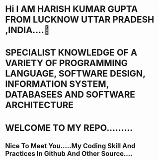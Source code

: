 <h1>Hi I AM HARISH KUMAR GUPTA FROM LUCKNOW UTTAR PRADESH ,INDIA....👋</h1>
<h1>SPECIALIST KNOWLEDGE OF A VARIETY OF PROGRAMMING LANGUAGE, SOFTWARE DESIGN, INFORMATION SYSTEM, DATABASEES AND SOFTWARE ARCHITECTURE</h1>
<h1> WELCOME TO MY REPO.........</h1>
<h2>Nice To Meet You.....My Coding Skill And Practices In Github And Other Source....</h2>
<!--
**Harish2003k/Harish2003k** is a ✨ _special_ ✨ repository because its `README.md` (this file) appears on your GitHub profile.

Here are some ideas to get you started:

- 🔭 I’m currently working on ...
- 🌱 I’m currently learning ...
- 👯 I’m looking to collaborate on ...
- 🤔 I’m looking for help with ...
- 💬 Ask me about ...
- 📫 How to reach me: ...
- 😄 Pronouns: ...
- ⚡ Fun fact: ...
-->
